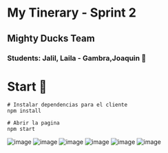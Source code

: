 # My Tinerary - Sprint 2
## Mighty Ducks Team 
### Students: Jalil, Laila - Gambra,Joaquin 🦾
# Start 🚀
```
# Instalar dependencias para el cliente
npm install

# Abrir la pagina
npm start
```
![image](https://user-images.githubusercontent.com/114600775/200435460-25722778-8eb8-47fe-abec-bc3375c9edee.png)
![image](https://user-images.githubusercontent.com/114600775/200436068-5dac578f-94e3-41d5-8110-b53f1339b9dd.png)
![image](https://user-images.githubusercontent.com/114600775/200435908-d2056049-047d-4da4-9d92-5ea5b03475e2.png)
![image](https://user-images.githubusercontent.com/114600775/200435792-ac600e48-12b5-4e8b-8977-177ecdbbfff5.png)
![image](https://user-images.githubusercontent.com/114600775/201817153-3966cafe-a500-4d1c-b619-787f89a449d2.png)
![image](https://user-images.githubusercontent.com/114600775/201817173-3a47d87b-7cc9-4df6-b101-d4d35574d0a6.png)

